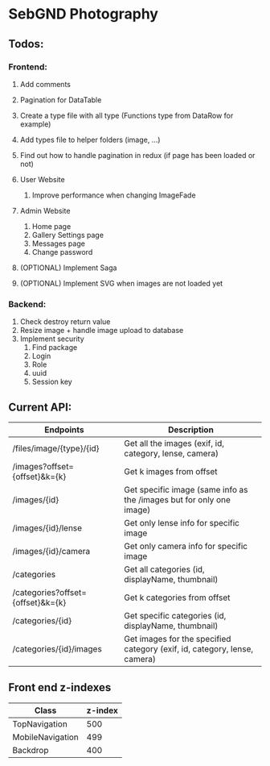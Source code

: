 # SebGND Photography

## Todos:

### Frontend:
1. Add comments
1. Pagination for DataTable
1. Create a type file with all type (Functions type from DataRow for example)
1. Add types file to helper folders (image, ...)
1. Find out how to handle pagination in redux (if page has been loaded or not)

1. User Website
    1. Improve performance when changing ImageFade

1. Admin Website
    1. Home page
    1. Gallery Settings page
    1. Messages page
    1. Change password

1. (OPTIONAL) Implement Saga
1. (OPTIONAL) Implement SVG when images are not loaded yet
    

### Backend:
1. Check destroy return value 
1. Resize image + handle image upload to database
1. Implement security
    1. Find package
    1. Login
    1. Role
    1. uuid
    1. Session key

## Current API:
Endpoints | Description
----------|------------
/files/image/{type}/{id} | Get all the images (exif, id, category, lense, camera)
/images?offset={offset}&k={k} | Get k images from offset
/images/{id} | Get specific image (same info as the /images but for only one image)
/images/{id}/lense | Get only lense info for specific image
/images/{id}/camera | Get only camera info for specific image
/categories | Get all categories (id, displayName, thumbnail)
/categories?offset={offset}&k={k} | Get k categories from offset
/categories/{id} | Get specific categories (id, displayName, thumbnail)
/categories/{id}/images | Get images for the specified category (exif, id, category, lense, camera)

## Front end z-indexes
Class | z-index
------|--------
TopNavigation | 500
MobileNavigation | 499
Backdrop | 400
